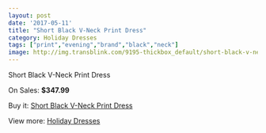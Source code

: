 ```yaml
---
layout: post
date: '2017-05-11'
title: "Short Black V-Neck Print Dress"
category: Holiday Dresses
tags: ["print","evening","brand","black","neck"]
image: http://img.transblink.com/9195-thickbox_default/short-black-v-neck-print-dress.jpg
---
```

Short Black V-Neck Print Dress

On Sales: **$347.99**
<a href="https://www.transblink.com/en/holiday-dresses/3006-short-black-v-neck-print-dress.html"><amp-img layout="responsive" width="600" height="600" src="//img.transblink.com/9195-thickbox_default/short-black-v-neck-print-dress.jpg" alt="Short Black V-Neck Print Dress 0" /></a>
<a href="https://www.transblink.com/en/holiday-dresses/3006-short-black-v-neck-print-dress.html"><amp-img layout="responsive" width="600" height="600" src="//img.transblink.com/9197-thickbox_default/short-black-v-neck-print-dress.jpg" alt="Short Black V-Neck Print Dress 1" /></a>
<a href="https://www.transblink.com/en/holiday-dresses/3006-short-black-v-neck-print-dress.html"><amp-img layout="responsive" width="600" height="600" src="//img.transblink.com/9196-thickbox_default/short-black-v-neck-print-dress.jpg" alt="Short Black V-Neck Print Dress 2" /></a>

Buy it: [Short Black V-Neck Print Dress](https://www.transblink.com/en/holiday-dresses/3006-short-black-v-neck-print-dress.html "Short Black V-Neck Print Dress")

View more: [Holiday Dresses](https://www.transblink.com/en/8-holiday-dresses "Holiday Dresses")